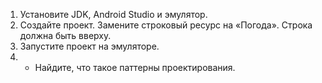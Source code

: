 1. Установите JDK, Android Studio и эмулятор.
2. Создайте проект. Замените строковый ресурс на «Погода». Строка должна быть вверху.
3. Запустите проект на эмуляторе.
4. * Найдите, что такое паттерны проектирования.
